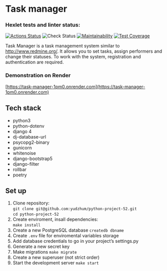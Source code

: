 # Task manager
### Hexlet tests and linter status:
[![Actions Status](https://github.com/yudzhum/python-project-52/workflows/hexlet-check/badge.svg)](https://github.com/yudzhum/python-project-52/actions)
![Check Status](https://github.com/yudzhum/python-project-52/actions/workflows/check.yml/badge.svg)
[![Maintainability](https://api.codeclimate.com/v1/badges/f7ddee15a254b95638d7/maintainability)](https://codeclimate.com/github/yudzhum/python-project-52/maintainability)
[![Test Coverage](https://api.codeclimate.com/v1/badges/f7ddee15a254b95638d7/test_coverage)](https://codeclimate.com/github/yudzhum/python-project-52/test_coverage)

Task Manager is a task management system similar to http://www.redmine.org/. It allows you to set tasks, assign performers and change their statuses. To work with the system, registration and authentication are required.

### Demonstration on Render
[https://task-manager-1pm0.onrender.com](https://task-manager-1pm0.onrender.com)

## Tech stack
- python3
- python-dotenv 
- django 4
- dj-database-url 
- psycopg2-binary 
- gunicorn 
- whitenoise
- django-bootstrap5
- django-filter
- rollbar
- poetry

## Set up
 1. Clone repository:\
 `git clone git@github.com:yudzhum/python-project-52.git`\
 `cd python-project-52`
2. Create enviroment, insall dependencies:\
 `make install`
3. Create a new PostgreSQL database
`createdb dbname`
4. Create `.env` file for enviromental variables storage
5. Add database credentials to go in your project’s settings.py
6. Generate a new secret key
7. Make migrations
   `make migrate`
8. Create a new superuser (not strict order)
9. Start the development server
 `make start`
